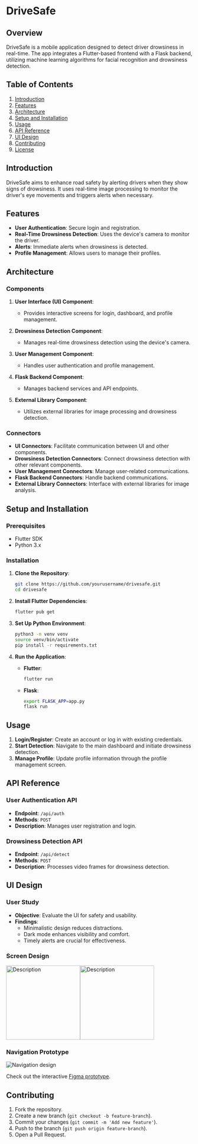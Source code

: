 # DriveSafe

## Overview

DriveSafe is a mobile application designed to detect driver drowsiness in real-time. The app integrates a Flutter-based frontend with a Flask backend, utilizing machine learning algorithms for facial recognition and drowsiness detection.

## Table of Contents

1. [Introduction](#introduction)
2. [Features](#features)
3. [Architecture](#architecture)
4. [Setup and Installation](#setup-and-installation)
5. [Usage](#usage)
6. [API Reference](#api-reference)
7. [UI Design](#ui-design)
8. [Contributing](#contributing)
9. [License](#license)

## Introduction

DriveSafe aims to enhance road safety by alerting drivers when they show signs of drowsiness. It uses real-time image processing to monitor the driver's eye movements and triggers alerts when necessary.

## Features

- **User Authentication**: Secure login and registration.
- **Real-Time Drowsiness Detection**: Uses the device's camera to monitor the driver.
- **Alerts**: Immediate alerts when drowsiness is detected.
- **Profile Management**: Allows users to manage their profiles.

## Architecture

### Components

1. **User Interface (UI) Component**:
    - Provides interactive screens for login, dashboard, and profile management.
    
    
2. **Drowsiness Detection Component**:
    - Manages real-time drowsiness detection using the device's camera.
    
    
3. **User Management Component**:
    - Handles user authentication and profile management.
    
    
4. **Flask Backend Component**:
    - Manages backend services and API endpoints.
    
    
5. **External Library Component**:
    - Utilizes external libraries for image processing and drowsiness detection.
    

### Connectors

- **UI Connectors**: Facilitate communication between UI and other components.
- **Drowsiness Detection Connectors**: Connect drowsiness detection with other relevant components.
- **User Management Connectors**: Manage user-related communications.
- **Flask Backend Connectors**: Handle backend communications.
- **External Library Connectors**: Interface with external libraries for image analysis.

## Setup and Installation

### Prerequisites

- Flutter SDK
- Python 3.x

### Installation

1. **Clone the Repository**:
    ```bash
    git clone https://github.com/yourusername/drivesafe.git
    cd drivesafe
    ```

2. **Install Flutter Dependencies**:
    ```bash
    flutter pub get
    ```

3. **Set Up Python Environment**:
    ```bash
    python3 -m venv venv
    source venv/bin/activate
    pip install -r requirements.txt
    ```

4. **Run the Application**:
    - **Flutter**:
        ```bash
        flutter run
        ```
    - **Flask**:
        ```bash
        export FLASK_APP=app.py
        flask run
        ```

## Usage

1. **Login/Register**: Create an account or log in with existing credentials.
2. **Start Detection**: Navigate to the main dashboard and initiate drowsiness detection.
3. **Manage Profile**: Update profile information through the profile management screen.

## API Reference

### User Authentication API

- **Endpoint**: `/api/auth`
- **Methods**: `POST`
- **Description**: Manages user registration and login.

### Drowsiness Detection API

- **Endpoint**: `/api/detect`
- **Methods**: `POST`
- **Description**: Processes video frames for drowsiness detection.

## UI Design

### User Study

- **Objective**: Evaluate the UI for safety and usability.
- **Findings**:
    - Minimalistic design reduces distractions.
    - Dark mode enhances visibility and comfort.
    - Timely alerts are crucial for effectiveness.

### Screen Design

<div style="display: flex;">
<img src="images/login.png" alt="Description" width="200"/>
<img src="images/home.png" alt="Description" width="200"/>
</div>

### Navigation Prototype

![Navigation design](images/navigation.png)

Check out the interactive [Figma prototype](https://www.figma.com/proto/tg1p7a5psmtDkrKeplm3Cp/SE-project?page-id=0%3A1&type=design&node-id=2-163&viewport=179%2C437%2C0.28&t=CKTVxOHP3cfDyHaF-1&scaling=scale-down&starting-point-node-id=2%3A163&mode=design).

## Contributing

1. Fork the repository.
2. Create a new branch (`git checkout -b feature-branch`).
3. Commit your changes (`git commit -m 'Add new feature'`).
4. Push to the branch (`git push origin feature-branch`).
5. Open a Pull Request.


